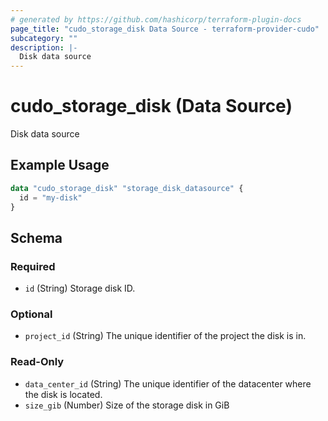 ```yaml
---
# generated by https://github.com/hashicorp/terraform-plugin-docs
page_title: "cudo_storage_disk Data Source - terraform-provider-cudo"
subcategory: ""
description: |-
  Disk data source
---
```


# cudo_storage_disk (Data Source)

Disk data source

## Example Usage

```terraform
data "cudo_storage_disk" "storage_disk_datasource" {
  id = "my-disk"
}
```

<!-- schema generated by tfplugindocs -->
## Schema

### Required

- `id` (String) Storage disk ID.

### Optional

- `project_id` (String) The unique identifier of the project the disk is in.

### Read-Only

- `data_center_id` (String) The unique identifier of the datacenter where the disk is located.
- `size_gib` (Number) Size of the storage disk in GiB
